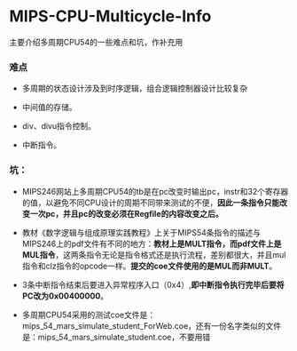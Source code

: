 # MIPS-CPU-Multicycle-Info
主要介绍多周期CPU54的一些难点和坑，作补充用

### 难点

- 多周期的状态设计涉及到时序逻辑，组合逻辑控制器设计比较复杂

- 中间值的存储。

- div、divu指令控制。

- 中断指令。

### 坑：

- MIPS246网站上多周期CPU54的tb是在pc改变时输出pc，instr和32个寄存器的值，以避免不同CPU设计的周期不同带来测试的不便，**因此一条指令只能改变一次pc，并且pc的改变必须在Regfile的内容改变之后。**

- 教材《数字逻辑与组成原理实践教程》上关于MIPS54条指令的描述与MIPS246上的pdf文件有不同的地方：**教材上是MULT指令，而pdf文件上是MUL指令**，这两条指令无论是指令格式还是执行流程，差别都很大，并且mul指令和clz指令的opcode一样。**提交的coe文件使用的是MUL而非MULT**。

- 3条中断指令结束后要进入异常程序入口（0x4）,**即中断指令执行完毕后要将PC改为0x00400000**。

- 多周期CPU54采用的测试coe文件是：mips_54_mars_simulate_student_ForWeb.coe，还有一份名字类似的文件是：mips_54_mars_simulate_student.coe，不要用错
